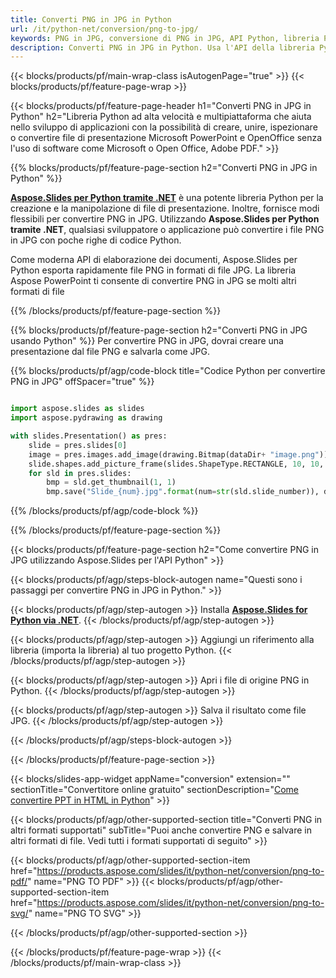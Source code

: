 ```yaml
---
title: Converti PNG in JPG in Python
url: /it/python-net/conversion/png-to-jpg/
keywords: PNG in JPG, conversione di PNG in JPG, API Python, libreria Python, PNG, JPG
description: Converti PNG in JPG in Python. Usa l'API della libreria Python per convertire i file PNG in JPG
---
```


{{< blocks/products/pf/main-wrap-class isAutogenPage="true" >}}
{{< blocks/products/pf/feature-page-wrap >}}

{{< blocks/products/pf/feature-page-header h1="Converti PNG in JPG in Python" h2="Libreria Python ad alta velocità e multipiattaforma che aiuta nello sviluppo di applicazioni con la possibilità di creare, unire, ispezionare o convertire file di presentazione Microsoft PowerPoint e OpenOffice senza l'uso di software come Microsoft o Open Office, Adobe PDF." >}}

{{% blocks/products/pf/feature-page-section h2="Converti PNG in JPG in Python" %}}

[**Aspose.Slides per Python tramite .NET**](https://products.aspose.com/slides/it/python-net/) è una potente libreria Python per la creazione e la manipolazione di file di presentazione. Inoltre, fornisce modi flessibili per convertire PNG in JPG. Utilizzando **Aspose.Slides per Python tramite .NET**, qualsiasi sviluppatore o applicazione può convertire i file PNG in JPG con poche righe di codice Python.

Come moderna API di elaborazione dei documenti, Aspose.Slides per Python esporta rapidamente file PNG in formati di file JPG. La libreria Aspose PowerPoint ti consente di convertire PNG in JPG se molti altri formati di file

{{% /blocks/products/pf/feature-page-section %}}

{{% blocks/products/pf/feature-page-section  h2="Converti PNG in JPG usando Python" %}}
Per convertire PNG in JPG, dovrai creare una presentazione dal file PNG e salvarla come JPG.

{{% blocks/products/pf/agp/code-block title="Codice Python per convertire PNG in JPG" offSpacer="true" %}}

```python

import aspose.slides as slides
import aspose.pydrawing as drawing

with slides.Presentation() as pres:
    slide = pres.slides[0]
    image = pres.images.add_image(drawing.Bitmap(dataDir+ "image.png"))
	slide.shapes.add_picture_frame(slides.ShapeType.RECTANGLE, 10, 10, 100, 100, image)
    for sld in pres.slides:
        bmp = sld.get_thumbnail(1, 1)
        bmp.save("Slide_{num}.jpg".format(num=str(sld.slide_number)), drawing.imaging.ImageFormat.jpeg)

```


{{% /blocks/products/pf/agp/code-block %}}

{{% /blocks/products/pf/feature-page-section %}}

{{< blocks/products/pf/feature-page-section  h2="Come convertire PNG in JPG utilizzando Aspose.Slides per l'API Python" >}}

{{< blocks/products/pf/agp/steps-block-autogen name="Questi sono i passaggi per convertire PNG in JPG in Python." >}}

{{< blocks/products/pf/agp/step-autogen >}}
Installa [**Aspose.Slides for Python via .NET**](https://products.aspose.com/slides/it/python-net/).
{{< /blocks/products/pf/agp/step-autogen >}}

{{< blocks/products/pf/agp/step-autogen >}}
Aggiungi un riferimento alla libreria (importa la libreria) al tuo progetto Python.
{{< /blocks/products/pf/agp/step-autogen >}}

{{< blocks/products/pf/agp/step-autogen >}}
Apri i file di origine PNG in Python.
{{< /blocks/products/pf/agp/step-autogen >}}

{{< blocks/products/pf/agp/step-autogen >}}
Salva il risultato come file JPG.
{{< /blocks/products/pf/agp/step-autogen >}}

{{< /blocks/products/pf/agp/steps-block-autogen >}}

{{< /blocks/products/pf/feature-page-section >}}

{{< blocks/slides-app-widget  appName="conversion" extension="" sectionTitle="Convertitore online gratuito" sectionDescription="[Come convertire PPT in HTML in Python](https://products.aspose.com/slides/it/python-net/conversion/ppt-to-html/)" >}}

{{< blocks/products/pf/agp/other-supported-section title="Converti PNG in altri formati supportati" subTitle="Puoi anche convertire PNG e salvare in altri formati di file. Vedi tutti i formati supportati di seguito" >}}

{{< blocks/products/pf/agp/other-supported-section-item href="https://products.aspose.com/slides/it/python-net/conversion/png-to-pdf/" name="PNG TO PDF" >}}
{{< blocks/products/pf/agp/other-supported-section-item href="https://products.aspose.com/slides/it/python-net/conversion/png-to-svg/" name="PNG TO SVG" >}}


{{< /blocks/products/pf/agp/other-supported-section >}}

{{< /blocks/products/pf/feature-page-wrap >}}
{{< /blocks/products/pf/main-wrap-class >}}